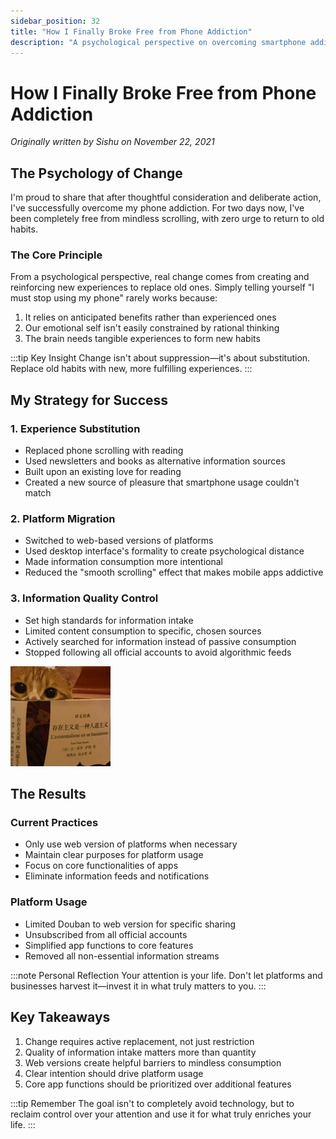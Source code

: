 ```yaml
---
sidebar_position: 32
title: "How I Finally Broke Free from Phone Addiction"
description: "A psychological perspective on overcoming smartphone addiction through experience substitution and mindful information consumption"
---
```


# How I Finally Broke Free from Phone Addiction

*Originally written by Sishu on November 22, 2021*

## The Psychology of Change

I'm proud to share that after thoughtful consideration and deliberate action, I've successfully overcome my phone addiction. For two days now, I've been completely free from mindless scrolling, with zero urge to return to old habits.

### The Core Principle

From a psychological perspective, real change comes from creating and reinforcing new experiences to replace old ones. Simply telling yourself "I must stop using my phone" rarely works because:

1. It relies on anticipated benefits rather than experienced ones
2. Our emotional self isn't easily constrained by rational thinking
3. The brain needs tangible experiences to form new habits

:::tip Key Insight
Change isn't about suppression—it's about substitution. Replace old habits with new, more fulfilling experiences.
:::

## My Strategy for Success

### 1. Experience Substitution
- Replaced phone scrolling with reading
- Used newsletters and books as alternative information sources
- Built upon an existing love for reading
- Created a new source of pleasure that smartphone usage couldn't match

### 2. Platform Migration
- Switched to web-based versions of platforms
- Used desktop interface's formality to create psychological distance
- Made information consumption more intentional
- Reduced the "smooth scrolling" effect that makes mobile apps addictive

### 3. Information Quality Control
- Set high standards for information intake
- Limited content consumption to specific, chosen sources
- Actively searched for information instead of passive consumption
- Stopped following all official accounts to avoid algorithmic feeds

![Breaking Free from Phone Addiction](./img/phone-addiction-breakthrough/image_1.jpg)

## The Results

### Current Practices
- Only use web version of platforms when necessary
- Maintain clear purposes for platform usage
- Focus on core functionalities of apps
- Eliminate information feeds and notifications

### Platform Usage
- Limited Douban to web version for specific sharing
- Unsubscribed from all official accounts
- Simplified app functions to core features
- Removed all non-essential information streams

:::note Personal Reflection
Your attention is your life. Don't let platforms and businesses harvest it—invest it in what truly matters to you.
:::

## Key Takeaways

1. Change requires active replacement, not just restriction
2. Quality of information intake matters more than quantity
3. Web versions create helpful barriers to mindless consumption
4. Clear intention should drive platform usage
5. Core app functions should be prioritized over additional features

:::tip Remember
The goal isn't to completely avoid technology, but to reclaim control over your attention and use it for what truly enriches your life.
:::
